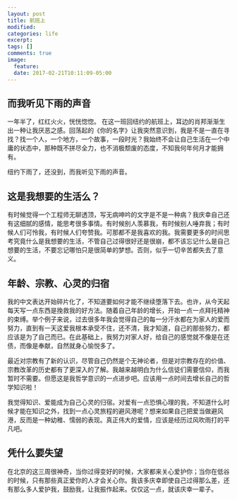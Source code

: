 ```yaml
---
layout: post
title: 航班上
modified:
categories: life
excerpt:
tags: []
comments: true
image:
  feature:
  date: 2017-02-21T10:11:09-05:00
---
```

## 而我听见下雨的声音

一年半了，红红火火，恍恍惚惚。 在这一班回纽约的航班上，耳边的肖邦渐渐生出一种让我厌恶之感。回荡起的《你的名字》让我突然意识到，我是不是一直在寻找？找一个人，一个地方，一个故事，一段时光？我始终不会让自己生活在一个中庸的状态中，那种既不拼尽全力，也不消极颓废的态度，不知我何年何月才能拥有。

纽约下雨了，还没到，而我听见下雨的声音。

## 这是我想要的生活么？

有时候觉得一个工程师无聊透顶，写无病呻吟的文字是不是一种病？我庆幸自己还有这细腻的感情，能思考很多事情。有时候别人羡慕我，有时候别人唾弃我；有时候人们可怜我，有时候人们夸赞我。可那都不是我喜欢的我。我需要更多的时间思考究竟什么是我想要的生活，不管自己过得很好还是很崩，都不该忘记什么是自己想要的生活，不要忘记哪怕只是很简单的梦想。否则，似乎一切辛苦都失去了意义。

## 年龄、宗教、心灵的归宿

我的中文表达开始碎片化了，不知道要如何才能不继续堕落下去。也许，从今天起每天写一点东西是挽救我的好方法。随着自己年龄的增长，开始一点一点拜托精神的束缚。举个例子来说，过去很多年我会觉得自己的每一分汗水都在为家人的爱而努力，直到有一天这爱我根本承受不住，还不清，我才知道，自己的那些努力，都应该是为了自己而已。在此基础上，我努力对家人好，给自己的感觉就不像是在还债，而像是奉献，自然就身心愉悦多了。

最近对宗教有了新的认识，尽管自己仍然是个无神论者，但是对宗教存在的价值、宗教改革的历史都有了更深入的了解。我越来越明白为什么信徒们需要信仰，而我暂时不需要。但愿这是我哲学意识的一点进步吧。应该用一点时间去增长自己的哲学知识啦！

我觉得知识、爱能成为自己心灵的归宿。对爱有一点恐惧心理的我，不知道什么时候才能在知识之外，找到一点心灵旅程的避风港呢？想来如果自己把爱当做避风港，反而是一种幼稚、懦弱的表现。真正伟大的爱情，应该是经历过风吹雨打的平凡吧。

## 凭什么要失望

在北京的这三周很神奇，当你过得变好的时候，大家都来关心爱护你；当你在低谷的时候，只有那些真正爱你的人才会关心你。我该多庆幸即使自己过得那么差，还有那么多人爱护我，鼓励我，让我振作起来。仅仅这一点，就该庆幸一辈子。